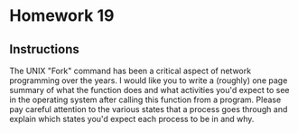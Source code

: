 # Homework 19
## Instructions
The UNIX "Fork" command has been a critical aspect of network programming over the years. I would like you to write a (roughly) one page summary of what the function does and what activities you'd expect to see in the operating system after calling this function from a program. Please pay careful attention to the various states that a process goes through and explain which states you'd expect each process to be in and why.
